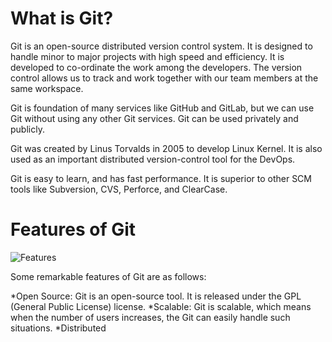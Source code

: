# What is Git?

Git is an open-source distributed version control system. It is designed to handle minor to major projects with high speed and efficiency. It is developed to co-ordinate the work among the developers. The version control allows us to track and work together with our team members at the same workspace.

Git is foundation of many services like GitHub and GitLab, but we can use Git without using any other Git services. Git can be used privately and publicly.

Git was created by Linus Torvalds in 2005 to develop Linux Kernel. It is also used as an important distributed version-control tool for the DevOps.

Git is easy to learn, and has fast performance. It is superior to other SCM tools like Subversion, CVS, Perforce, and ClearCase.

# Features of Git

![Features](https://static.javatpoint.com/tutorial/git/images/features-of-git.jpg)

Some remarkable features of Git are as follows:

*Open Source: Git is an open-source tool. It is released under the GPL (General Public License) license.
*Scalable: Git is scalable, which means when the number of users increases, the Git can easily handle such situations.
*Distributed
